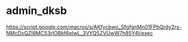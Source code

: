 # admin_dksb
https://script.google.com/macros/s/AKfycbwo_SfgfgnMn01FPbQrdy2rs-NMcDxQZI8MC53rlOBkf6eIwL_3VYQ5ZVUwW7h85Y4I/exec
